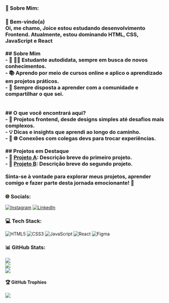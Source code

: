 ### 💫 Sobre Mim:
### 🚀 Bem-vindo(a)<br>Oi, me chamo, Joice estou estudando desenvolvimento Frontend. Atualmente, estou dominando HTML, CSS, JavaScript e React<br><br>## Sobre Mim <br>- 🚀 👩‍💻 Estudante autodidata, sempre em busca de novos conhecimentos. <br>- 📚 Aprendo por meio de cursos online e aplico o aprendizado em projetos práticos. <br>- 🤝 Sempre disposta a aprender com a comunidade e compartilhar o que sei.<br><br><br>## O que você encontrará aqui?<br>- 🎨 Projetos frontend, desde designs simples até desafios mais complexos. <br>- 💡 Dicas e insights que aprendi ao longo do caminho. <br>- 🤝 🌐 Conexões com colegas devs para trocar experiências.<br><br>## Projetos em Destaque <br>- 🚀 [Projeto A](link_projeto_a): Descrição breve do primeiro projeto. <br>- 🌈 [Projeto B](link_projeto_b): Descrição breve do segundo projeto.<br><br>Sinta-se à vontade para explorar meus projetos, aprender comigo e fazer parte desta jornada emocionante! 🚀


### 🌐 Socials:
[![Instagram](https://img.shields.io/badge/Instagram-%23E4405F.svg?logo=Instagram&logoColor=white)](https://instagram.com/@j.o.dev) [![LinkedIn](https://img.shields.io/badge/LinkedIn-%230077B5.svg?logo=linkedin&logoColor=white)](https://linkedin.com/in/https://www.linkedin.com/in/joice-de-oliveira) 

### 💻 Tech Stack:
![HTML5](https://img.shields.io/badge/html5-%23E34F26.svg?style=for-the-badge&logo=html5&logoColor=white) ![CSS3](https://img.shields.io/badge/css3-%231572B6.svg?style=for-the-badge&logo=css3&logoColor=white) ![JavaScript](https://img.shields.io/badge/javascript-%23323330.svg?style=for-the-badge&logo=javascript&logoColor=%23F7DF1E) ![React](https://img.shields.io/badge/react-%2320232a.svg?style=for-the-badge&logo=react&logoColor=%2361DAFB) ![Figma](https://img.shields.io/badge/figma-%23F24E1E.svg?style=for-the-badge&logo=figma&logoColor=white)
### 📊 GitHub Stats:
![](https://github-readme-stats.vercel.app/api?username=joiceoliveiras&theme=dracula&hide_border=true&include_all_commits=true&count_private=false)<br/>
![](https://github-readme-streak-stats.herokuapp.com/?user=joiceoliveiras&theme=dracula&hide_border=true)<br/>
![](https://github-readme-stats.vercel.app/api/top-langs/?username=joiceoliveiras&theme=dracula&hide_border=true&include_all_commits=true&count_private=false&layout=compact)

#### 🏆 GitHub Trophies
![](https://github-profile-trophy.vercel.app/?username=joiceoliveiras&theme=dracula&no-frame=true&no-bg=false&margin-w=4)
